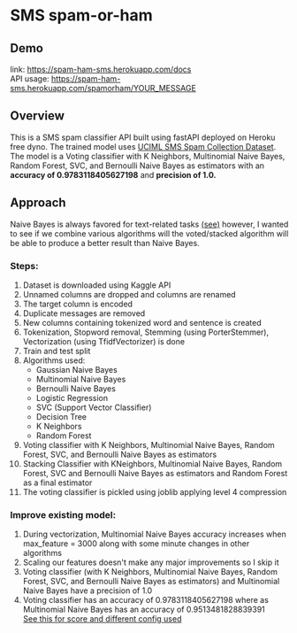 # SMS spam-or-ham
## Demo
link: https://spam-ham-sms.herokuapp.com/docs <br>
API usage: https://spam-ham-sms.herokuapp.com/spamorham/YOUR_MESSAGE
## Overview
This is a SMS spam classifier API built using fastAPI deployed on Heroku free dyno. The trained model uses [UCIML SMS Spam Collection Dataset](https://www.kaggle.com/uciml/sms-spam-collection-dataset). The model is a Voting classifier with K Neighbors, Multinomial Naive Bayes, Random Forest, SVC, and Bernoulli Naive Bayes as estimators with an **accuracy of 0.9783118405627198** and **precision of 1.0.**
## Approach
Naive Bayes is always favored for text-related tasks [(see)](https://www.quora.com/What-are-the-popular-ML-algorithms-for-email-spam-detection) however, I wanted to see if we combine various algorithms will the voted/stacked algorithm will be able to produce a better result than Naive Bayes.
<br>
### Steps:
1. Dataset is downloaded using Kaggle API
2. Unnamed columns are dropped and columns are renamed
3. The target column is encoded
4. Duplicate messages are removed
5. New columns containing tokenized word and sentence is created
6. Tokenization, Stopword removal, Stemming (using PorterStemmer), Vectorization  (using TfidfVectorizer) is done
7. Train and test split
8. Algorithms used:<br>
    - Gaussian Naive Bayes
    - Multinomial Naive Bayes
    - Bernoulli Naive Bayes
    - Logistic Regression
    - SVC (Support Vector Classifier)
    - Decision Tree
    - K Neighbors
    - Random Forest
9. Voting classifier with K Neighbors, Multinomial Naive Bayes, Random Forest, SVC, and Bernoulli Naive Bayes as estimators
10. Stacking Classifier with KNeighbors, Multinomial Naive Bayes, Random Forest, SVC and Bernoulli Naive Bayes as estimators and Random Forest as a final estimator
11. The voting classifier is pickled using joblib applying level 4 compression

### Improve existing model:
1. During vectorization, Multinomial Naive Bayes accuracy increases when max_feature = 3000 along with some minute changes in other algorithms
2. Scaling our features doesn't make any major improvements so I skip it
3. Voting classifier (with K Neighbors, Multinomial Naive Bayes, Random Forest, SVC, and Bernoulli Naive Bayes as estimators) and Multinomial Naive Bayes have a precision of 1.0
4. Voting classifier has an accuracy of 0.9783118405627198 where as Multinomial Naive Bayes has an accuracy of 0.9513481828839391 
<br> [See this for score and different config used](https://github.com/Maanaav/sms-spam-or-ham/blob/main/score.pdf)

